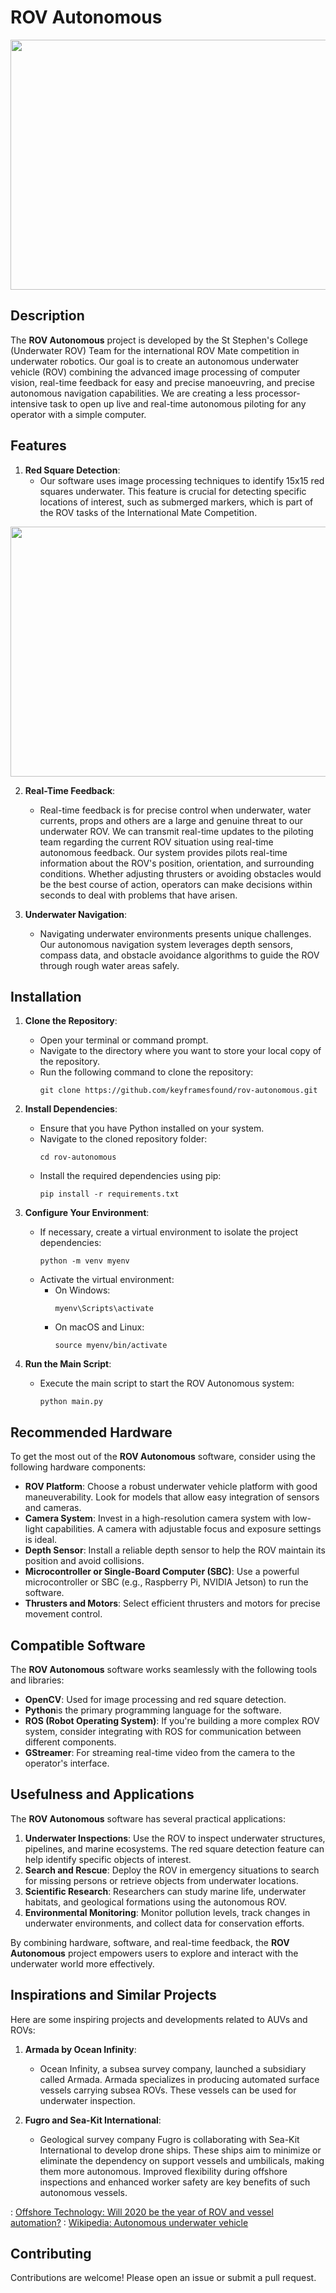 # ROV Autonomous
<img src="https://marinesanctuary.org/wp-content/uploads/2020/04/FGB_DFH24_gps-19-scaled.jpg" width="600" height="400">

## Description
The **ROV Autonomous** project is developed by the St Stephen's College (Underwater ROV) Team for the international ROV Mate competition in underwater robotics. Our goal is to create an autonomous underwater vehicle (ROV) combining the advanced image processing of computer vision, real-time feedback for easy and precise manoeuvring, and precise autonomous navigation capabilities. We are creating a less processor-intensive task to open up live and real-time autonomous piloting for any operator with a simple computer.


## Features

1. **Red Square Detection**:
   - Our software uses image processing techniques to identify 15x15 red squares underwater. This feature is crucial for detecting specific locations of interest, such as submerged markers, which is part of the ROV tasks of the International Mate Competition. 
<img src="https://encrypted-tbn0.gstatic.com/images?q=tbn:ANd9GcS7jm39EZ-Mjt60lizqK9fqTnQDf_W-jfGaig&s" width="600" height="400">



2. **Real-Time Feedback**:
   - Real-time feedback is for precise control when underwater, water currents, props and others are a large and genuine threat to our underwater ROV. We can transmit real-time updates to the piloting team regarding the current ROV situation using real-time autonomous feedback. Our system provides pilots real-time information about the ROV's position, orientation, and surrounding conditions. Whether adjusting thrusters or avoiding obstacles would be the best course of action, operators can make decisions within seconds to deal with problems that have arisen.



3. **Underwater Navigation**:
   - Navigating underwater environments presents unique challenges. Our autonomous navigation system leverages depth sensors, compass data, and obstacle avoidance algorithms to guide the ROV through rough water areas safely. 


## Installation
1. **Clone the Repository**:
   - Open your terminal or command prompt.
   - Navigate to the directory where you want to store your local copy of the repository.
   - Run the following command to clone the repository:
     ```
     git clone https://github.com/keyframesfound/rov-autonomous.git
     ```

2. **Install Dependencies**:
   - Ensure that you have Python installed on your system.
   - Navigate to the cloned repository folder:
     ```
     cd rov-autonomous
     ```
   - Install the required dependencies using pip:
     ```
     pip install -r requirements.txt
     ```

3. **Configure Your Environment**:
   - If necessary, create a virtual environment to isolate the project dependencies:
     ```
     python -m venv myenv
     ```
   - Activate the virtual environment:
     - On Windows:
       ```
       myenv\Scripts\activate
       ```
     - On macOS and Linux:
       ```
       source myenv/bin/activate
       ```

4. **Run the Main Script**:
   - Execute the main script to start the ROV Autonomous system:
     ```
     python main.py
     ```

## Recommended Hardware

To get the most out of the **ROV Autonomous** software, consider using the following hardware components:

- **ROV Platform**: Choose a robust underwater vehicle platform with good maneuverability. Look for models that allow easy integration of sensors and cameras.
- **Camera System**: Invest in a high-resolution camera system with low-light capabilities. A camera with adjustable focus and exposure settings is ideal.
- **Depth Sensor**: Install a reliable depth sensor to help the ROV maintain its position and avoid collisions.
- **Microcontroller or Single-Board Computer (SBC)**: Use a powerful microcontroller or SBC (e.g., Raspberry Pi, NVIDIA Jetson) to run the software.
- **Thrusters and Motors**: Select efficient thrusters and motors for precise movement control.

## Compatible Software

The **ROV Autonomous** software works seamlessly with the following tools and libraries:

- **OpenCV**: Used for image processing and red square detection.
- **Python**is the primary programming language for the software.
- **ROS (Robot Operating System)**: If you're building a more complex ROV system, consider integrating with ROS for communication between different components.
- **GStreamer**: For streaming real-time video from the camera to the operator's interface.

## Usefulness and Applications

The **ROV Autonomous** software has several practical applications:

1. **Underwater Inspections**: Use the ROV to inspect underwater structures, pipelines, and marine ecosystems. The red square detection feature can help identify specific objects of interest.
2. **Search and Rescue**: Deploy the ROV in emergency situations to search for missing persons or retrieve objects from underwater locations.
3. **Scientific Research**: Researchers can study marine life, underwater habitats, and geological formations using the autonomous ROV.
4. **Environmental Monitoring**: Monitor pollution levels, track changes in underwater environments, and collect data for conservation efforts.

By combining hardware, software, and real-time feedback, the **ROV Autonomous** project empowers users to explore and interact with the underwater world more effectively.

## Inspirations and Similar Projects

Here are some inspiring projects and developments related to AUVs and ROVs:

1. **Armada by Ocean Infinity**:
   - Ocean Infinity, a subsea survey company, launched a subsidiary called Armada. Armada specializes in producing automated surface vessels carrying subsea ROVs. These vessels can be used for underwater inspection.

2. **Fugro and Sea-Kit International**:
   - Geological survey company Fugro is collaborating with Sea-Kit International to develop drone ships. These ships aim to minimize or eliminate the dependency on support vessels and umbilicals, making them more autonomous. Improved flexibility during offshore inspections and enhanced worker safety are key benefits of such autonomous vessels.


: [Offshore Technology: Will 2020 be the year of ROV and vessel automation?](https://www.offshore-technology.com/features/vessel-automated-uavs-rovs-offshore/)
: [Wikipedia: Autonomous underwater vehicle](https://en.wikipedia.org/wiki/Autonomous_underwater_vehicle)

## Contributing

Contributions are welcome! Please open an issue or submit a pull request.
